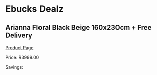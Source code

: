 
# Ebucks Dealz
## Arianna Floral Black Beige 160x230cm + Free Delivery
[Product Page](https://www.ebucks.com/web/shop/productSelected.do?prodId=1210592974&catId=1209942441)

Price: R3999.00

Savings: 


	